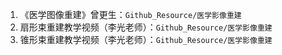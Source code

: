 1. 《医学图像重建》曾更生：`Github_Resource/医学影像重建`
2. 扇形束重建教学视频（李光老师）：`Github_Resource/医学影像重建`
3. 锥形束重建教学视频（李光老师）：`Github_Resource/医学影像重建`